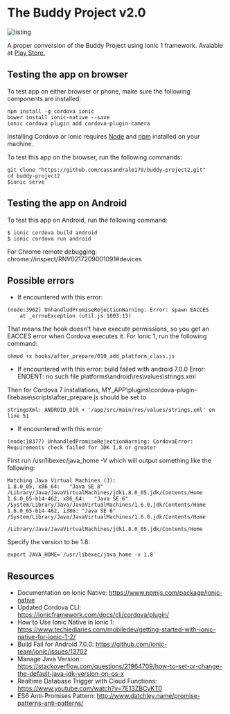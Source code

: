 # The Buddy Project v2.0

![listing](https://user-images.githubusercontent.com/22923895/53293834-b9ef9e00-37a9-11e9-8742-f17b2401bbcf.png) 

A proper conversion of the Buddy Project using Ionic 1 framework. Avaiable at [Play Store.](https://play.google.com/store/apps/details?id=buddy.project.com) 

## Testing the app on browser
To test app on either browser or phone, make sure the following components are installed:
```
npm install -g cordova ionic
bower install ionic-native --save
ionic cordova plugin add cordova-plugin-camera
```
Installing Cordova or Ionic requires [Node](https://nodejs.org/en/) and [npm](https://www.npmjs.com/) installed on your machine.


To test this app on the browser, run the following commands:
```
git clone "https://github.com/cassandrale179/buddy-project2.git"
cd buddy-project2
$ionic serve
```


## Testing the app on Android

To test this app on Android, run the following command:
```
$ ionic cordova build android
$ ionic cordova run android
```
For Chrome remote debugging:
chrome://inspect/RNV0217209001091#devices



## Possible errors  

* If encountered with this error:
```
(node:3962) UnhandledPromiseRejectionWarning: Error: spawn EACCES
    at _errnoException (util.js:1003:13)
```
That means the hook doesn't have execute permissions, so you get an EACCES error when Cordova executes it.
For Ionic 1, run the following command:
```
chmod +x hooks/after_prepare/010_add_platform_class.js
```

* If encountered with this error: build failed with android 7.0.0 Error: ENOENT: no such file platforms\android\res\values\strings.xml

Then for Cordova 7 installations, MY_APP\plugins\cordova-plugin-firebase\scripts\after_prepare.js should be set to
```
stringsXml: ANDROID_DIR + '/app/src/main/res/values/strings.xml' on line 51
```


* If encountered with this error:
```
(node:18377) UnhandledPromiseRejectionWarning: CordovaError: Requirements check failed for JDK 1.8 or greater
```
First run /usr/libexec/java_home -V which will output something like the following:
```
Matching Java Virtual Machines (3):
1.8.0_05, x86_64:   "Java SE 8" /Library/Java/JavaVirtualMachines/jdk1.8.0_05.jdk/Contents/Home
1.6.0_65-b14-462, x86_64:   "Java SE 6" /System/Library/Java/JavaVirtualMachines/1.6.0.jdk/Contents/Home
1.6.0_65-b14-462, i386: "Java SE 6" /System/Library/Java/JavaVirtualMachines/1.6.0.jdk/Contents/Home

/Library/Java/JavaVirtualMachines/jdk1.8.0_05.jdk/Contents/Home
```

Specify the version to be 1.8:
```
export JAVA_HOME=`/usr/libexec/java_home -v 1.8`
```



## Resources
* Documentation on Ionic Native: https://www.npmjs.com/package/ionic-native
* Updated Cordova CLI: https://ionicframework.com/docs/cli/cordova/plugin/
* How to Use Ionic Native in Ionic 1: https://www.techiediaries.com/mobiledev/getting-started-with-ionic-native-for-ionic-1-2/
* Build Fail for Android 7.0.0: https://github.com/ionic-team/ionic/issues/13702
* Manage Java Version : https://stackoverflow.com/questions/21964709/how-to-set-or-change-the-default-java-jdk-version-on-os-x
* Realtime Database Trigger with Cloud Functions: https://www.youtube.com/watch?v=7E13ZBCyKT0
* ES6 Anti-Promises Pattern: http://www.datchley.name/promise-patterns-anti-patterns/  

